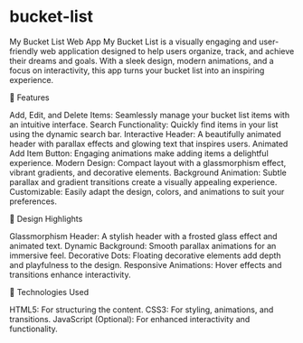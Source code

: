 # bucket-list

My Bucket List Web App
My Bucket List is a visually engaging and user-friendly web application designed to help users organize, track, and achieve their dreams and goals. With a sleek design, modern animations, and a focus on interactivity, this app turns your bucket list into an inspiring experience.

🌟 Features

Add, Edit, and Delete Items: Seamlessly manage your bucket list items with an intuitive interface.
Search Functionality: Quickly find items in your list using the dynamic search bar.
Interactive Header: A beautifully animated header with parallax effects and glowing text that inspires users.
Animated Add Item Button: Engaging animations make adding items a delightful experience.
Modern Design: Compact layout with a glassmorphism effect, vibrant gradients, and decorative elements.
Background Animation: Subtle parallax and gradient transitions create a visually appealing experience.
Customizable: Easily adapt the design, colors, and animations to suit your preferences.

🎨 Design Highlights

Glassmorphism Header: A stylish header with a frosted glass effect and animated text.
Dynamic Background: Smooth parallax animations for an immersive feel.
Decorative Dots: Floating decorative elements add depth and playfulness to the design.
Responsive Animations: Hover effects and transitions enhance interactivity.

🚀 Technologies Used

HTML5: For structuring the content.
CSS3: For styling, animations, and transitions.
JavaScript (Optional): For enhanced interactivity and functionality.
